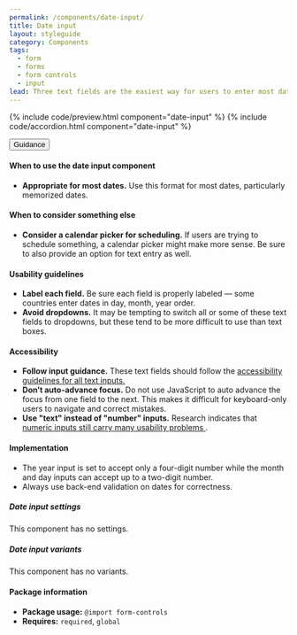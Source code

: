 ```yaml
---
permalink: /components/date-input/
title: Date input
layout: styleguide
category: Components
tags:
  - form
  - forms
  - form controls
  - input
lead: Three text fields are the easiest way for users to enter most dates.
---
```


{% include code/preview.html component="date-input" %}
{% include code/accordion.html component="date-input" %}

<div class="usa-accordion usa-accordion--bordered site-accordion-docs">
  <button class="usa-button-unstyled usa-accordion__button"
      aria-expanded="true" aria-controls="date-input-docs">
    Guidance
  </button>
  <div id="date-input-docs" aria-hidden="false" class="usa-accordion__content site-component-usage">
    <h4>When to use the date input component</h4>
    <ul class="usa-content-list">
      <li>
        <strong>Appropriate for most dates.</strong> Use this format for most
        dates, particularly memorized dates.
      </li>
    </ul>
    <h4>When to consider something else</h4>
    <ul class="usa-content-list">
      <li>
        <strong>Consider a calendar picker for scheduling.</strong> If users are
        trying to schedule something, a calendar picker might make more sense.
        Be sure to also provide an option for text entry as well.
      </li>
    </ul>
    <h4>Usability guidelines</h4>
    <ul class="usa-content-list">
      <li>
        <strong>Label each field.</strong> Be sure each field is properly labeled
        — some countries enter dates in day, month, year order.
      </li>
      <li>
        <strong>Avoid dropdowns.</strong> It may be tempting to switch all or
        some of these text fields to dropdowns, but these tend to be more
        difficult to use than text boxes.
      </li>
    </ul>
    <h4 class="usa-heading">Accessibility</h4>
    <ul class="usa-content-list">
      <li>
        <strong>Follow input guidance.</strong> These text fields should follow
        the <a href="{{ site.baseurl }}/form-controls/#text-inputs">
          accessibility guidelines for all text inputs.
        </a>
      </li>
      <li>
        <strong>Don’t auto-advance focus.</strong> Do not use JavaScript to auto
        advance the focus from one field to the next. This makes it difficult
        for keyboard-only users to navigate and correct mistakes.
      </li>
      <li>
        <strong>Use "text" instead of "number" inputs.</strong> Research indicates
         that <a href="https://technology.blog.gov.uk/2020/02/24/why-the-gov-uk-design-system-team-changed-the-input-type-for-numbers/">
          numeric inputs still carry many usability problems
        </a>.
      </li>
    </ul>
    <h4 class="usa-heading">Implementation</h4>
    <ul class="usa-content-list">
      <li>
        The year input is set to accept only a four-digit number while the month
        and day inputs can accept up to a two-digit number.
      </li>
      <li>
        Always use back-end validation on dates for correctness.
      </li>
    </ul>
    <h5 id="date-input-settings">Date input settings</h5>
    <p>This component has no settings.</p>
    <h5 id="date-input-variants">Date input variants</h5>
    <p>This component has no variants.</p>
    <h4 class="usa-heading">Package information</h4>
    <ul class="usa-content-list">
      <li>
        <strong>Package usage:</strong> <code>@import form-controls</code>
      </li>
      <li>
        <strong>Requires:</strong> <code>required</code>, <code>global</code>
      </li>
    </ul>
  </div>
</div>
